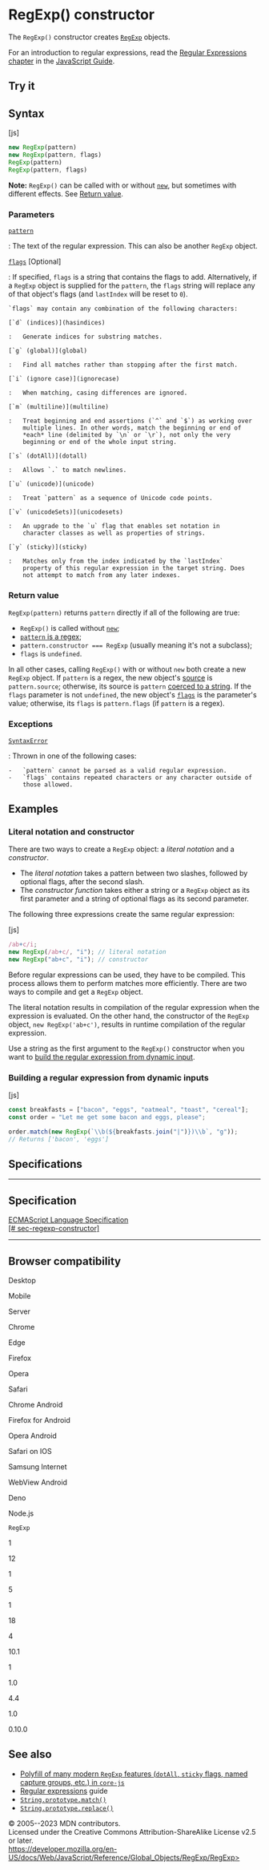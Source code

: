 RegExp() constructor
====================

 
The `RegExp()` constructor creates [`RegExp`](../regexp) objects.

For an introduction to regular expressions, read the [Regular
Expressions
chapter](https://developer.mozilla.org/en-US/docs/Web/JavaScript/Guide/Regular_expressions)
in the [JavaScript
Guide](https://developer.mozilla.org/en-US/docs/Web/JavaScript/Guide).


 
Try it 
------

 



 
Syntax
------

 
 
 
[js]


```js
new RegExp(pattern)
new RegExp(pattern, flags)
RegExp(pattern)
RegExp(pattern, flags)
```


 
**Note:** `RegExp()` can be called with or without
[`new`](../../operators/new), but sometimes with different effects. See
[Return value](#return_value).




 
### Parameters

 

[`pattern`](#pattern)

:   The text of the regular expression. This can also be another
    `RegExp` object.

[`flags`](#flags) [Optional]

:   If specified, `flags` is a string that contains the flags to add.
    Alternatively, if a `RegExp` object is supplied for the `pattern`,
    the `flags` string will replace any of that object\'s flags (and
    `lastIndex` will be reset to `0`).

    `flags` may contain any combination of the following characters:

    [`d` (indices)](hasindices)

    :   Generate indices for substring matches.

    [`g` (global)](global)

    :   Find all matches rather than stopping after the first match.

    [`i` (ignore case)](ignorecase)

    :   When matching, casing differences are ignored.

    [`m` (multiline)](multiline)

    :   Treat beginning and end assertions (`^` and `$`) as working over
        multiple lines. In other words, match the beginning or end of
        *each* line (delimited by `\n` or `\r`), not only the very
        beginning or end of the whole input string.

    [`s` (dotAll)](dotall)

    :   Allows `.` to match newlines.

    [`u` (unicode)](unicode)

    :   Treat `pattern` as a sequence of Unicode code points.

    [`v` (unicodeSets)](unicodesets)

    :   An upgrade to the `u` flag that enables set notation in
        character classes as well as properties of strings.

    [`y` (sticky)](sticky)

    :   Matches only from the index indicated by the `lastIndex`
        property of this regular expression in the target string. Does
        not attempt to match from any later indexes.



 
### Return value 

 
`RegExp(pattern)` returns `pattern` directly if all of the following are
true:

-   `RegExp()` is called without [`new`](../../operators/new);
-   [`pattern` is a regex](../regexp#special_handling_for_regexes);
-   `pattern.constructor === RegExp` (usually meaning it\'s not a
    subclass);
-   `flags` is `undefined`.

In all other cases, calling `RegExp()` with or without `new` both create
a new `RegExp` object. If `pattern` is a regex, the new object\'s
[source](source) is `pattern.source`; otherwise, its source is `pattern`
[coerced to a string](../string#string_coercion). If the `flags`
parameter is not `undefined`, the new object\'s [`flags`](flags) is the
parameter\'s value; otherwise, its `flags` is `pattern.flags` (if
`pattern` is a regex).



 
### Exceptions

 

[`SyntaxError`](../syntaxerror)

:   Thrown in one of the following cases:

    -   `pattern` cannot be parsed as a valid regular expression.
    -   `flags` contains repeated characters or any character outside of
        those allowed.



 
Examples
--------


 
### Literal notation and constructor 

 
There are two ways to create a `RegExp` object: a *literal notation* and
a *constructor*.

-   The *literal notation* takes a pattern between two slashes, followed
    by optional flags, after the second slash.
-   The *constructor function* takes either a string or a `RegExp`
    object as its first parameter and a string of optional flags as its
    second parameter.

The following three expressions create the same regular expression:

 
 
[js]


```js
/ab+c/i;
new RegExp(/ab+c/, "i"); // literal notation
new RegExp("ab+c", "i"); // constructor
```


Before regular expressions can be used, they have to be compiled. This
process allows them to perform matches more efficiently. There are two
ways to compile and get a `RegExp` object.

The literal notation results in compilation of the regular expression
when the expression is evaluated. On the other hand, the constructor of
the `RegExp` object, `new RegExp('ab+c')`, results in runtime
compilation of the regular expression.

Use a string as the first argument to the `RegExp()` constructor when
you want to [build the regular expression from dynamic
input](#building_a_regular_expression_from_dynamic_inputs).



 
### Building a regular expression from dynamic inputs 

 
 
 
[js]


```js
const breakfasts = ["bacon", "eggs", "oatmeal", "toast", "cereal"];
const order = "Let me get some bacon and eggs, please";

order.match(new RegExp(`\\b(${breakfasts.join("|")})\\b`, "g"));
// Returns ['bacon', 'eggs']
```




Specifications
--------------

 
  -----------------------------------------------------------------------------------------------------------------
  Specification
  -----------------------------------------------------------------------------------------------------------------
  [ECMAScript Language Specification\
  [\#
  sec-regexp-constructor]](https://tc39.es/ecma262/multipage/text-processing.html#sec-regexp-constructor)

  -----------------------------------------------------------------------------------------------------------------


Browser compatibility 
---------------------

 


Desktop

Mobile

Server

Chrome

Edge

Firefox

Opera

Safari

Chrome Android

Firefox for Android

Opera Android

Safari on IOS

Samsung Internet

WebView Android

Deno

Node.js

`RegExp`

1

12

1

5

1

18

4

10.1

1

1.0

4.4

1.0

0.10.0

 
See also 
--------

 
-   [Polyfill of many modern `RegExp` features (`dotAll`, `sticky`
    flags, named capture groups, etc.) in
    `core-js`](https://github.com/zloirock/core-js#ecmascript-string-and-regexp)
-   [Regular
    expressions](https://developer.mozilla.org/en-US/docs/Web/JavaScript/Guide/Regular_expressions)
    guide
-   [`String.prototype.match()`](../string/match)
-   [`String.prototype.replace()`](../string/replace)



 
© 2005--2023 MDN contributors.\
Licensed under the Creative Commons Attribution-ShareAlike License v2.5
or later.\
https://developer.mozilla.org/en-US/docs/Web/JavaScript/Reference/Global_Objects/RegExp/RegExp>


